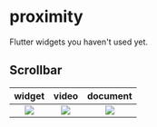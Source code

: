# proximity
Flutter widgets you haven't used yet.  

## Scrollbar
widget                   |  video                    |  document
:-------------------------:|:-------------------------:|:-------------------------:
![](https://user-images.githubusercontent.com/28733986/115997423-03ec9c80-a61e-11eb-99b4-88ecfccbdffc.png)|  ![](https://user-images.githubusercontent.com/28733986/115997425-07802380-a61e-11eb-8f1b-b66ac343029d.png)|  ![](https://user-images.githubusercontent.com/28733986/115997431-0c44d780-a61e-11eb-9281-84b16a63fe73.png)
